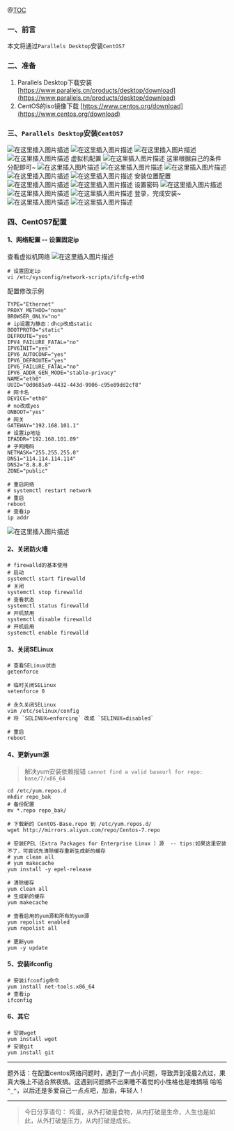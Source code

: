 ﻿@[TOC](文章目录)

### 一、前言

本文将通过`Parallels Desktop`安装`CentOS7`

### 二、准备

1. Parallels Desktop下载安装 [https://www.parallels.cn/products/desktop/download](https://www.parallels.cn/products/desktop/download)
2. CentOS的iso镜像下载 [https://www.centos.org/download](https://www.centos.org/download)

### 三、`Parallels Desktop`安装`CentOS7`

![在这里插入图片描述](https://img-blog.csdnimg.cn/4ce1dbb183ce48b486855562f57cbc18.png?x-oss-process=image/watermark,type_d3F5LXplbmhlaQ,shadow_50,text_Q1NETiBA6YOR5riF,size_20,color_FFFFFF,t_70,g_se,x_16)
![在这里插入图片描述](https://img-blog.csdnimg.cn/b8f611179b1f4852bb8abec1ce3b6d75.png?x-oss-process=image/watermark,type_d3F5LXplbmhlaQ,shadow_50,text_Q1NETiBA6YOR5riF,size_20,color_FFFFFF,t_70,g_se,x_16)
![在这里插入图片描述](https://img-blog.csdnimg.cn/8334d62193f64a23bedde7a2f8be365e.png?x-oss-process=image/watermark,type_d3F5LXplbmhlaQ,shadow_50,text_Q1NETiBA6YOR5riF,size_20,color_FFFFFF,t_70,g_se,x_16)
![在这里插入图片描述](https://img-blog.csdnimg.cn/61b262c565e640388fd075c4b6d24a61.png?x-oss-process=image/watermark,type_d3F5LXplbmhlaQ,shadow_50,text_Q1NETiBA6YOR5riF,size_20,color_FFFFFF,t_70,g_se,x_16)
虚拟机配置
![在这里插入图片描述](https://img-blog.csdnimg.cn/6963d5b3284d40338bd7e03acb9c8add.png?x-oss-process=image/watermark,type_d3F5LXplbmhlaQ,shadow_50,text_Q1NETiBA6YOR5riF,size_20,color_FFFFFF,t_70,g_se,x_16)
这里根据自己的条件分配即可~
![在这里插入图片描述](https://img-blog.csdnimg.cn/020ff6f75cae4568b84b0a4f05fe3808.png?x-oss-process=image/watermark,type_d3F5LXplbmhlaQ,shadow_50,text_Q1NETiBA6YOR5riF,size_20,color_FFFFFF,t_70,g_se,x_16)
![在这里插入图片描述](https://img-blog.csdnimg.cn/57937bc8d88f449fbc02a57a2a062c5d.png?x-oss-process=image/watermark,type_d3F5LXplbmhlaQ,shadow_50,text_Q1NETiBA6YOR5riF,size_20,color_FFFFFF,t_70,g_se,x_16)
![在这里插入图片描述](https://img-blog.csdnimg.cn/5a86eb72a80249168f65ec89011c3e76.png?x-oss-process=image/watermark,type_d3F5LXplbmhlaQ,shadow_50,text_Q1NETiBA6YOR5riF,size_20,color_FFFFFF,t_70,g_se,x_16)
![在这里插入图片描述](https://img-blog.csdnimg.cn/4d0130d9685b4860890f69cb48242f8a.png?x-oss-process=image/watermark,type_d3F5LXplbmhlaQ,shadow_50,text_Q1NETiBA6YOR5riF,size_20,color_FFFFFF,t_70,g_se,x_16)
![在这里插入图片描述](https://img-blog.csdnimg.cn/0215a4251d99454ea6796d6757d4b3f8.png?x-oss-process=image/watermark,type_d3F5LXplbmhlaQ,shadow_50,text_Q1NETiBA6YOR5riF,size_20,color_FFFFFF,t_70,g_se,x_16)
安装位置配置
![在这里插入图片描述](https://img-blog.csdnimg.cn/c369d0c682b0484e911cebfe73cfeb26.png?x-oss-process=image/watermark,type_d3F5LXplbmhlaQ,shadow_50,text_Q1NETiBA6YOR5riF,size_20,color_FFFFFF,t_70,g_se,x_16)
![在这里插入图片描述](https://img-blog.csdnimg.cn/38d4aee5563545e1832a9dea9433b00e.png?x-oss-process=image/watermark,type_d3F5LXplbmhlaQ,shadow_50,text_Q1NETiBA6YOR5riF,size_20,color_FFFFFF,t_70,g_se,x_16)
设置密码
![在这里插入图片描述](https://img-blog.csdnimg.cn/5aa6cc175f364b8d9bbad7d89409b3ad.png?x-oss-process=image/watermark,type_d3F5LXplbmhlaQ,shadow_50,text_Q1NETiBA6YOR5riF,size_20,color_FFFFFF,t_70,g_se,x_16)
![在这里插入图片描述](https://img-blog.csdnimg.cn/cc9af2dcd43d4cb0946c9ecd4e69c234.png?x-oss-process=image/watermark,type_d3F5LXplbmhlaQ,shadow_50,text_Q1NETiBA6YOR5riF,size_20,color_FFFFFF,t_70,g_se,x_16)
![在这里插入图片描述](https://img-blog.csdnimg.cn/79a30697a0d447fabe70c161d3831930.png?x-oss-process=image/watermark,type_d3F5LXplbmhlaQ,shadow_50,text_Q1NETiBA6YOR5riF,size_20,color_FFFFFF,t_70,g_se,x_16)
登录，完成安装~
![在这里插入图片描述](https://img-blog.csdnimg.cn/8b709a0c107f403ca9fb3df4bc81f421.png?x-oss-process=image/watermark,type_d3F5LXplbmhlaQ,shadow_50,text_Q1NETiBA6YOR5riF,size_20,color_FFFFFF,t_70,g_se,x_16)
![在这里插入图片描述](https://img-blog.csdnimg.cn/a0819a2fe10245f6a5491e4e8f4c0788.png?x-oss-process=image/watermark,type_d3F5LXplbmhlaQ,shadow_50,text_Q1NETiBA6YOR5riF,size_20,color_FFFFFF,t_70,g_se,x_16)


### 四、CentOS7配置

#### 1、网络配置  -- 设置固定ip

查看虚拟机网络
![在这里插入图片描述](https://img-blog.csdnimg.cn/022546c5b1bc40aa8488ee2081269b71.png?x-oss-process=image/watermark,type_d3F5LXplbmhlaQ,shadow_50,text_Q1NETiBA6YOR5riF,size_20,color_FFFFFF,t_70,g_se,x_16)

```shell
# 设置固定ip
vi /etc/sysconfig/network-scripts/ifcfg-eth0
```

配置修改示例

```shell
TYPE="Ethernet"
PROXY_METHOD="none"
BROWSER_ONLY="no"
# ip设置为静态：dhcp改成static
BOOTPROTO="static"
DEFROUTE="yes"
IPV4_FAILURE_FATAL="no"
IPV6INIT="yes"
IPV6_AUTOCONF="yes"
IPV6_DEFROUTE="yes"
IPV6_FAILURE_FATAL="no"
IPV6_ADDR_GEN_MODE="stable-privacy"
NAME="eth0"
UUID="0d0685a9-4432-443d-9906-c95e89dd2cf8"
# 网卡名
DEVICE="eth0"
# no改成yes
ONBOOT="yes"
# 网关
GATEWAY="192.168.101.1"
# 设置ip地址
IPADDR="192.168.101.89"
# 子网掩码
NETMASK="255.255.255.0"
DNS1="114.114.114.114"
DNS2="8.8.8.8"
ZONE="public"
```

```shell
# 重启网络
# systemctl restart network
# 重启
reboot
# 查看ip
ip addr
```

![在这里插入图片描述](https://img-blog.csdnimg.cn/2e807ec874b84566b72748d42690620f.png?x-oss-process=image/watermark,type_d3F5LXplbmhlaQ,shadow_50,text_Q1NETiBA6YOR5riF,size_20,color_FFFFFF,t_70,g_se,x_16)


#### 2、关闭防火墙

```shell
# firewalld的基本使用
# 启动
systemctl start firewalld
# 关闭
systemctl stop firewalld
# 查看状态
systemctl status firewalld 
# 开机禁用
systemctl disable firewalld
# 开机启用
systemctl enable firewalld
```

#### 3、关闭SELinux

```shell
# 查看SELinux状态
getenforce

# 临时关闭SELinux
setenforce 0

# 永久关闭SELinux
vim /etc/selinux/config
# 将 `SELINUX=enforcing` 改成 `SELINUX=disabled`

# 重启
reboot
```

#### 4、更新yum源

> 解决yum安装依赖报错   `cannot find a valid baseurl for repo: base/7/x86_64`

```shell
cd /etc/yum.repos.d
mkdir repo_bak
# 备份配置
mv *.repo repo_bak/

# 下载新的 CentOS-Base.repo 到 /etc/yum.repos.d/
wget http://mirrors.aliyun.com/repo/Centos-7.repo

# 安装EPEL（Extra Packages for Enterprise Linux ）源  -- tips:如果这里安装不了，可尝试先清除缓存重新生成新的缓存
# yum clean all
# yum makecache
yum install -y epel-release

# 清除缓存
yum clean all
# 生成新的缓存
yum makecache

# 查看启用的yum源和所有的yum源
yum repolist enabled
yum repolist all

# 更新yum
yum -y update
```

#### 5、安装ifconfig

```shell
# 安装ifconfig命令
yum install net-tools.x86_64
# 查看ip
ifconfig
```

#### 6、其它

```shell
# 安装wget
yum install wget
# 安装git
yum install git
```


---

题外话：在配置centos网络问题时，遇到了一点小问题，导致弄到凌晨2点过，果真大晚上不适合熬夜搞。这遇到问题搞不出来睡不着觉的小性格也是难搞哦 哈哈 `^_^`，以后还是多爱自己一点点吧，加油，年轻人！


--- 

> 今日分享语句：
> 鸡蛋，从外打破是食物，从内打破是生命，人生也是如此，从外打破是压力，从内打破是成长。
